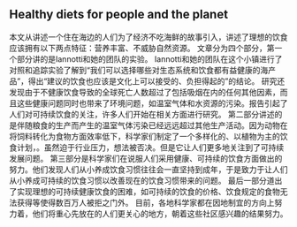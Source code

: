 ## Healthy diets for people and the planet

本文从讲述一个住在海边的人们为了经济不吃海鲜的故事引入，讲述了理想的饮食应该拥有以下两点特征：营养丰富、不威胁自然资源。
文章分为四个部分，第一个部分讲的是Iannotti和她的团队的实验。
Iannotti和她的团队在这个小镇进行了对照和追踪实验了解到“我们可以选择哪些对生态系统和饮食都有益健康的海产品”，得出“建议的饮食也应该是文化上可以接受的、负担得起的”的结论。
研究还发现由于不健康饮食导致的全球死亡人数超过了包括吸烟在内的任何其他因素，而且这些健康问题同时也带来了环境问题，如温室气体和水资源的污染。报告引起了人们对可持续饮食的关注，许多人们开始在相关方面进行研究。
第二部分讲述的是伴随粮食的生产而产生的温室气体污染已经远远超过其他生产活动。因为动物在将饲料转化为食物方面效率低下，科学家们制定了一个多样化的、以植物为主的饮食计划，。虽然迫于行业压力，想法被否决。但是它让人们更多地关注到了可持续发展问题。
第三部分是科学家们在说服人们采用健康、可持续的饮食方面做出的努力。他们发现人们从小养成饮食习惯往往会一直坚持到成年，于是致力于让人们从小养成可持续的饮食习惯以改善现在的饮食习惯带来的问题。
最后一部分道出了实现理想的可持续健康饮食的困难，如可持续的饮食的价格、饮食规定的食物无法获得等使得数百万人被拒之门外。
目前，各地科学家都在因地制宜的方向上努力着，他们将重心先放在的人们更关心的地方，朝着这些社区感兴趣的结果努力。
